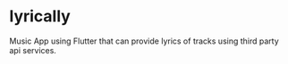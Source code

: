 # lyrically
Music App using Flutter that can provide lyrics of tracks using third party api services.
